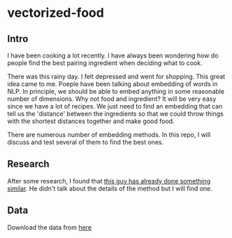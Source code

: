 # vectorized-food

## Intro

I have been cooking a lot recently. I have always been wondering how do people find the best pairing ingredient when deciding what to cook.

There was this rainy day. I felt depressed and went for shopping. This great idea came to me. Poeple have been talking about embedding of words in NLP. In principle, we should be able to embed anything in some reasonable number of dimensions. Why not food and ingredient? It will be very easy since we have a lot of recipes. We just need to find an embedding that can tell us the 'distance' between the ingredients so that we could throw things with the shortest distances together and make good food.

There are numerous number of embedding methods. In this repo, I will discuss and test several of them to find the best ones.


## Research

After some research, I found that [this guy has already done something similar](https://jaan.io/food2vec-augmented-cooking-machine-intelligence/). He didn't talk about the details of the method but I will find one.

## Data

Download the data from [here](https://www.kaggle.com/kaggle/recipe-ingredients-dataset)